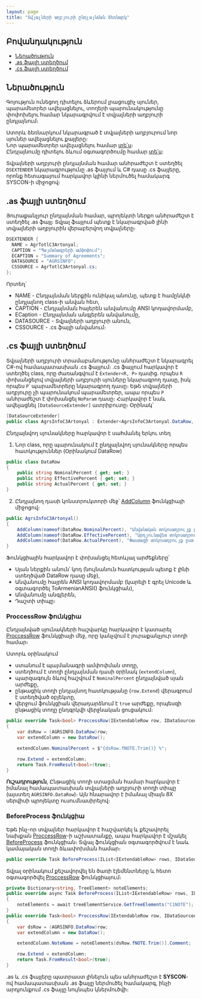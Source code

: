 ```yaml
---
layout: page
title: "Տվյալների աղբյուրի ընդլայնման ձեռնարկ" 
---
```


## Բովանդակություն
* [Ներածություն](#ներածություն)
* [.as ֆայլի ստեղծում](#as-ֆայլի-ստեղծում)
* [.cs ֆայլի ստեղծում](#cs-ֆայլի-ստեղծում)

## Ներածություն

Գոյություն ունեցող դիտելու ձևերում լրացուցիչ սյուներ, պարամետրեր ավելացնելու, տողերի պարունակությունը փոփոխելու համար նկարագրվում է տվյալների աղբյուրի ընդլայնում։

Ստորև ձեռնարկում նկարագրած է տվյալների աղբյուրում նոր սյուներ ավելացնելու քայլերը։  
Նոր պարամետրեր ավելացնելու համար [տե՛ս](ds_extender_param_guide.md)։  
Ընդլայնումը դիտելու ձևում օգտագործումը համար [տե՛ս](view_guide.md):  

Տվյալների աղբյուրի ընդլայնման համար անհրաժեշտ է ստեղծել `DSEXTENDER` նկարագրությունը .as ֆայլում և C# դասը .cs ֆայլերը, որոնք հետագայում հարկավոր կլինի ներմուծել համակարգ SYSCON-ի միջոցով։

## .as ֆայլի ստեղծում

Յուրաքանչյուր ընդլայնման համար, պրոյեկտի ներքո անհրաժեշտ է ստեղծել .as ֆայլ։ Տվյալ ֆայլում պետք է նկարագրված լինի տվյալների աղբյուրին վերաբերվող տվյալները։

``` cs
DSEXTENDER {
  NAME = AgrTotlC3Artonyal;
  CAPTION = "Պայմանագրերի ամփոփում";
  ECAPTION = "Summary of Agreements";
  DATASOURCE = "AGRSINFO";
  CSSOURCE = AgrTotlC3Artonyal.cs;
}; 
```

Որտեղ`
- NAME - Ընդլայնման ներքին ունիկալ անունը, պետք է համընկնի ընդլայնող class-ի անվան հետ,
- CAPTION - Ընդլայնման հայերեն անվանումը ANSI կոդավորմամբ,
- ECaption - Ընդլայնման անգլերեն անվանումը,
- DATASOURCE - Տվյալների աղբյուրի անուն,
- CSSOURCE - .cs ֆայլի անվանում։

## .cs ֆայլի ստեղծում

Տվյալների աղբյուրի տրամաբանությունը անհրաժեշտ է նկարագրել C#-ով համապատասխան .cs ֆայլում։
.cs ֆայլում հարկավոր է ստեղծել class, որը ժառանգվում է `Extender<R, P>` դասից. որպես `R` փոխանցելով տվյալների աղբյուրի սյուները նկարագրող դասը, իսկ որպես `P`՝ պարամետրերը նկարագրող դասը։ 
Եթե տվյալների աղբյուրը չի պարունակում պարամետրեր, ապա որպես `P` անհրաժեշտ է փոխանցել `NoParam` դասը։ 
Հարկավոր է նաև ավելացնել `[DataSourceExtender]` ատրիբուտը։ Օրինակ՝ 

``` cs
[DataSourceExtender]
public class AgrsInfoC3Artonyal : Extender<AgrsInfoC3Artonyal.DataRow, NoParam>
```

Ընդլայնվող սյունակները հարկավոր է սահմանել երկու տեղ
1. Նոր class, որը պարունակում է ընդլայնվող սյունակները որպես հատկություններ  (Օրինակում DataRow)

``` cs
public class DataRow
{
    public string NominalPercent { get; set; }
    public string EffectivePercent { get; set; }
    public string ActualPercent { get; set; }
}
```

2. Ընդլայնող դասի կոնստրուկտորի մեջ՝ [AddColumn](ds_extender.md#addcolumn) ֆունկցիայի միջոցով։

``` cs
public AgrsInfoC3Artonyal()
{
    AddColumn(nameof(DataRow.NominalPercent), "Անվանական տոկոսադրույք ըստ նշումի".ToArmenianANSI(), "Nominal interest rate as per note", FieldTypeProvider.GetNumericPositiveFieldType(9,4));
    AddColumn(nameof(DataRow.EffectivePercent), "Արդյունավետ տոկոսադրույք ըստ նշումի".ToArmenianANSI(), "Effective rate as per note", FieldTypeProvider.GetNumericPositiveFieldType(9,4));
    AddColumn(nameof(DataRow.ActualPercent), "Փաստացի տոկոսադրույք ըստ նշումի".ToArmenianANSI(), "Actual rate as per note", FieldTypeProvider.GetNumericPositiveFieldType(9, 4));
}
```

Ֆունկցիային հարկավոր է փոխանցել հետևյալ արժեքները՝
- Սյան ներքին անուն՝ կոդ (նույնանուն հատկության պետք է լինի ստեղծված DataRow դասը մեջ),
- Անվանումը հայրեն ANSI կոդավորմամբ (կարելի է գրել Unicode և օգտագործել ToArmenianANSI() ֆունկցիան),
- Անվանումը անգլերեն,
- Դաշտի տիպը։

### ProccessRow ֆունկցիա

Ընդլայնված սյունակների հաշվարկը հարկավոր է կատարել [ProccessRow](ds_extender.md#proccessrow) ֆունկցիայի մեջ, որը կանչվում է յուրաքանչյուր տողի համար։

Ստորև օրինակում
- ստանում է պայմանագրի ամփոփման տողը,
- ստեղծում է տողի ընդլայնման դասի օրինակ (`extendColumn`),
- պարզագույն ձևով հաշվում է `NominalPercent` ընդլայնված սյան արժեքը,
- ընթացիկ տողի ընդլայնող հատկությանը (`row.Extend`) վերագրում է ստեղծված օբյեկտը,
- վերջում ֆունկցիան վերադարձնում է `true` արժեքը, որպեսզի ընթացիկ տողը ընդգրկվի վերջնական ցուցակում։

``` cs
public override Task<bool> ProccessRow(IExtendableRow row, IDataSourceArgs args)
{
    var dsRow = (AGRSINFO.DataRow)row;
    var extendColumn = new DataRow();

    extendColumn.NominalPercent = $"{dsRow.fNOTE.Trim()} %";

    row.Extend = extendColumn;
    return Task.FromResult<bool>(true);
}
```

**Ուշադրություն**, Ընթացիկ տողի ստացման համար հարկավոր է իմանալ համապատասխան տվյալների աղբյուրի տողի տիպը (այստեղ `AGRSINFO.DataRow`)։ Այն հնարավոր է իմանալ միայն 8X սերվիսի պրոյեկտը ուսումնասիրելով։

### BeforeProcess ֆունկցիա

Եթե ինչ-որ տվյալներ հարկավոր է հաշվարկել և քեշավորել նախքան [ProccessRow](ds_extender.md#proccessrow)-ի աշխատանքը, ապա հարկավոր է մշակել [BeforeProcess](ds_extender.md#beforeprocess) ֆունկցիան։ 
Տվյալ ֆունկցիան օգտագործվում է նաև կամայական տողի ձևափոխման համար։

``` cs
public override Task BeforeProcess(IList<IExtendableRow> rows, IDataSourceArgs args)
```

Տվյալ օրինակում քեշավորվել են ծառի էլեմենտները և հետո օգտագործվել [ProccessRow](ds_extender.md#proccessrow) ֆունկցիայում։

``` cs
private Dictionary<string, TreeElement> noteElements;
public override async Task BeforeProcess(IList<IExtendableRow> rows, IDataSourceArgs args)
{
    noteElements = await treeElementService.GetTreeElements("C1NOTE");
}
public override Task<bool> ProccessRow(IExtendableRow row, IDataSourceArgs args)
{
    var dsRow = (AGRSINFO.DataRow)row;
    var extendColumn = new DataRow();

    extendColumn.NoteName = noteElements[dsRow.fNOTE.Trim()].Comment;

    row.Extend = extendColumn;
    return Task.FromResult<bool>(true);
}
```

.as և .cs ֆայլերը պատրաստ լինելուն պես անհրաժեշտ է **SYSCON**-ով համապատասխան .as ֆայլը ներմուծել համակարգ, ինչի արդյունքում .cs ֆայլը նույնպես կներմուծվի։ 
